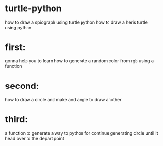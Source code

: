 # turtle-python
how to draw a spiograph using turtle python
how to draw a heris turtle using python
# first:
gonna help you to learn how to generate a random color from rgb using a function
# second:
how to draw a circle and make and angle to draw another
# third:
a function to generate a way to python for continue generating  circle until  it head over to the depart point 
